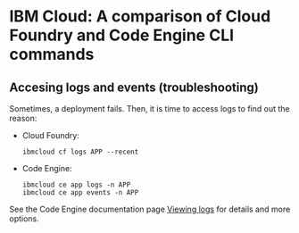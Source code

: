 # IBM Cloud: A comparison of Cloud Foundry and Code Engine CLI commands

## Accesing logs and events (troubleshooting)

Sometimes, a deployment fails. Then, it is time to access logs to find out the reason:

- Cloud Foundry:
  ```
  ibmcloud cf logs APP --recent
  ```

- Code Engine:
  ```
  ibmcloud ce app logs -n APP
  ibmcloud ce app events -n APP
  ```

See the Code Engine documentation page [Viewing logs](https://cloud.ibm.com/docs/codeengine?topic=codeengine-view-logs) for details and more options.
